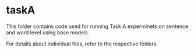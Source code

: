 # taskA

This folder contains code used for running Task A experminets on sentence and word level using base models.

For details about individual files, refer to the respective folders.

# 